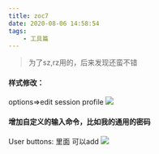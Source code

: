 ```yaml
---
title: zoc7
date: 2020-08-06 14:58:54
tags:
    - 工具篇
---
```


> 为了sz,rz用的，后来发现还蛮不错


#### 样式修改：
options=>edit session profile
![](zoc71.png)

#### 增加自定义的输入命令，比如我的通用的密码
User buttons: 里面 可以add
![](zoc72.png)